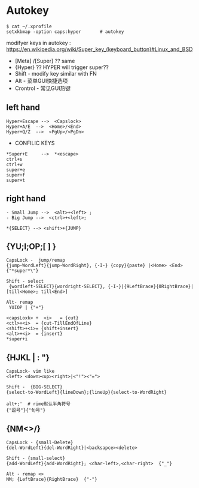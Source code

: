 # Autokey
```
$ cat ~/.xprofile
setxkbmap -option caps:hyper       # autokey
```
modifyer keys in autokey : https://en.wikipedia.org/wiki/Super_key_(keyboard_button)#Linux_and_BSD
- [Meta] /[Super]  ?? same 
- {Hyper}          ?? HYPER will trigger super??
- Shift      - modify key similar with FN
- Alt        - 菜单GUI快捷选项
- Crontrol   - 常见GUI热键


## left hand
```
Hyper+Escape -->  <Capslock>
Hyper+A/E  -->  <Home>/<End>
Hyper+Q/Z  -->  <PgUp>/<PgDn>
```
- CONFILIC KEYS
```
*Super+E     -->  *<escape>
ctrl+s
ctrl+w
super+e
super+f
super+t
```
## right hand
```
- Small Jump -->  <alt>+<left> ; 
- Big Jump -->  <ctrl>+<left>;

*{SELECT} --> <shift>+{JUMP}
```



{YU;I;OP;[ ] \}
--------------------------------
```
CapsLock -  jump/remap  
{jump-WordLeft}{jump-WordRight}, {-I-} {copy}{paste} |<Home> <End>  {"*super*\"} 

Shift - select
 {wordleft-SELECT}{wordright-SELECT}, {-I-}|{9LeftBrace}{0RightBrace}|[till<Home>; till<End>] 

Alt- remap 
 YUIOP | {"+"}
 ```
 ```
<capsLoxk> +  <i>   = {cut}
<ctl>+<i>  = {cut-TillEndOfLine}
<shift>+<i>= {shift+insert}
<alt>+<i>  = {insert}
*super+i
```
 

{HJKL | : "}
-----------------------------
```
CapsLock- vim like
<left> <down><up><right>|<"!"><"=">

Shift -  {BIG-SELECT}
{select-to-WordLeft}{lineDown};{lineUp}{select-to-WordRight}

alt+;'  # rime默认半角符号
{"逗号"}{"句号"}
```
{NM<>/}
--------------------------------
```
CapsLock - {small-Delete}
{del-WordLeft}{del-WordRight}|<backsapce><delete>

Shift - {small-select}
{add-WordLeft}{add-WordRight}; <char-left>,<char-right>  {"_"}

Alt - remap <>
NM; {LeftBrace}{RightBrace}  {"-"}
```
